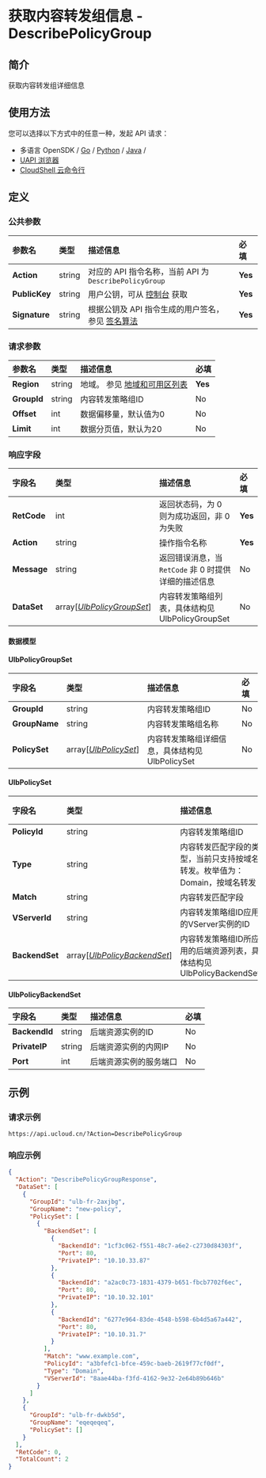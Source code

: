 # 获取内容转发组信息 - DescribePolicyGroup

## 简介

获取内容转发组详细信息






## 使用方法

您可以选择以下方式中的任意一种，发起 API 请求：
- 多语言 OpenSDK / [Go](https://github.com/ucloud/ucloud-sdk-go) / [Python](https://github.com/ucloud/ucloud-sdk-python3) / [Java](https://github.com/ucloud/ucloud-sdk-java) /
- [UAPI 浏览器](https://console.ucloud.cn/uapi/detail?id=DescribePolicyGroup)
- [CloudShell 云命令行](https://shell.ucloud.cn/)


## 定义

### 公共参数

| 参数名 | 类型 | 描述信息 | 必填 |
|:---|:---|:---|:---|
| **Action**     | string  | 对应的 API 指令名称，当前 API 为 `DescribePolicyGroup`                        | **Yes** |
| **PublicKey**  | string  | 用户公钥，可从 [控制台](https://console.ucloud.cn/uapi/apikey) 获取                                             | **Yes** |
| **Signature**  | string  | 根据公钥及 API 指令生成的用户签名，参见 [签名算法](api/summary/signature.md)  | **Yes** |

### 请求参数

| 参数名 | 类型 | 描述信息 | 必填 |
|:---|:---|:---|:---|
| **Region** | string | 地域。 参见 [地域和可用区列表](api/summary/regionlist) |**Yes**|
| **GroupId** | string | 内容转发策略组ID |No|
| **Offset** | int | 数据偏移量，默认值为0 |No|
| **Limit** | int | 数据分页值，默认为20 |No|

### 响应字段

| 字段名 | 类型 | 描述信息 | 必填 |
|:---|:---|:---|:---|
| **RetCode** | int | 返回状态码，为 0 则为成功返回，非 0 为失败 |**Yes**|
| **Action** | string | 操作指令名称 |**Yes**|
| **Message** | string | 返回错误消息，当 `RetCode` 非 0 时提供详细的描述信息 |No|
| **DataSet** | array[[*UlbPolicyGroupSet*](#UlbPolicyGroupSet)] | 内容转发策略组列表，具体结构见 UlbPolicyGroupSet |No|

#### 数据模型


#### UlbPolicyGroupSet

| 字段名 | 类型 | 描述信息 | 必填 |
|:---|:---|:---|:---|
| **GroupId** | string | 内容转发策略组ID |No|
| **GroupName** | string | 内容转发策略组名称 |No|
| **PolicySet** | array[[*UlbPolicySet*](#UlbPolicySet)] | 内容转发策略组详细信息，具体结构见 UlbPolicySet |No|

#### UlbPolicySet

| 字段名 | 类型 | 描述信息 | 必填 |
|:---|:---|:---|:---|
| **PolicyId** | string | 内容转发策略组ID |No|
| **Type** | string | 内容转发匹配字段的类型，当前只支持按域名转发。枚举值为： Domain，按域名转发 |No|
| **Match** | string | 内容转发匹配字段 |No|
| **VServerId** | string | 内容转发策略组ID应用的VServer实例的ID |No|
| **BackendSet** | array[[*UlbPolicyBackendSet*](#UlbPolicyBackendSet)] | 内容转发策略组ID所应用的后端资源列表，具体结构见 UlbPolicyBackendSet |No|

#### UlbPolicyBackendSet

| 字段名 | 类型 | 描述信息 | 必填 |
|:---|:---|:---|:---|
| **BackendId** | string | 后端资源实例的ID |No|
| **PrivateIP** | string | 后端资源实例的内网IP |No|
| **Port** | int | 后端资源实例的服务端口 |No|

## 示例

### 请求示例
    
```
https://api.ucloud.cn/?Action=DescribePolicyGroup
```

### 响应示例
    
```json
{
  "Action": "DescribePolicyGroupResponse",
  "DataSet": [
    {
      "GroupId": "ulb-fr-2axjbg",
      "GroupName": "new-policy",
      "PolicySet": [
        {
          "BackendSet": [
            {
              "BackendId": "1cf3c062-f551-48c7-a6e2-c2730d84303f",
              "Port": 80,
              "PrivateIP": "10.10.33.87"
            },
            {
              "BackendId": "a2ac0c73-1831-4379-b651-fbcb7702f6ec",
              "Port": 80,
              "PrivateIP": "10.10.32.101"
            },
            {
              "BackendId": "6277e964-83de-4548-b598-6b4d5a67a442",
              "Port": 80,
              "PrivateIP": "10.10.31.7"
            }
          ],
          "Match": "www.example.com",
          "PolicyId": "a3bfefc1-bfce-459c-baeb-2619f77cf0df",
          "Type": "Domain",
          "VServerId": "8aae44ba-f3fd-4162-9e32-2e64b89b646b"
        }
      ]
    },
    {
      "GroupId": "ulb-fr-dwkb5d",
      "GroupName": "eqeqeqeq",
      "PolicySet": []
    }
  ],
  "RetCode": 0,
  "TotalCount": 2
}
```





